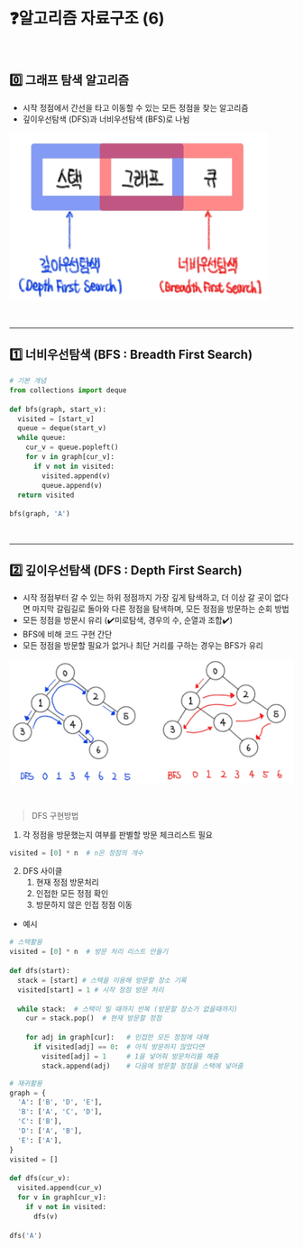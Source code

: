 # ❓알고리즘 자료구조 (6)

​    

## 0️⃣ 그래프 탐색 알고리즘

- 시작 정점에서 간선을 타고 이동할 수 있는 모든 정점을 찾는 알고리즘
- 깊이우선탐색 (DFS)과 너비우선탐색 (BFS)로 나뉨

<img src="자료구조(6).assets/그래프 탐색 알고리즘.jpg" alt="그래프 탐색 알고리즘" style="zoom: 50%;" />

​    

---

## 1️⃣ 너비우선탐색 (BFS : Breadth First Search)

```python
# 기본 개념
from collections import deque

def bfs(graph, start_v):
  visited = [start_v]
  queue = deque(start_v)
  while queue:
    cur_v = queue.popleft()
    for v in graph[cur_v]:
      if v not in visited:
        visited.append(v)
        queue.append(v)
  return visited

bfs(graph, 'A')
```

​    

---

## 2️⃣ 깊이우선탐색 (DFS : Depth First Search)

- 시작 정점부터 갈 수 있는 하위 정점까지 가장 깊게 탐색하고, 더 이상 갈 곳이 없다면 마지막 갈림길로 돌아와 다른 정점을 탐색하며, 모든 정점을 방문하는 순회 방법
- 모든 정점을 방문시 유리 (✔️미로탐색, 경우의 수, 순열과 조합✔️)
- BFS에 비해 코드 구현 간단
- 모든 정점을 방문할 필요가 없거나 최단 거리를 구하는 경우는 BFS가 유리

![DFSvsBFS](자료구조(6).assets/DFSvsBFS.jpg)

​    

> DFS 구현방법

1. 각 정점을 방문했는지 여부를 판별할 방문 체크리스트 필요

```python
visited = [0] * n  # n은 정점의 개수
```

2. DFS 사이클
   1. 현재 정점 방문처리
   2. 인접한 모든 정점 확인
   3. 방문하지 않은 인접 정점 이동

- 예시

```python
# 스택활용
visited = [0] * n  # 방문 처리 리스트 만들기

def dfs(start):
  stack = [start] # 스택을 이용해 방문할 장소 기록
  visited[start] = 1 # 시작 정점 방문 처리
  
  while stack:  # 스택이 빌 때까지 반복 (방문할 장소가 없을때까지)
    cur = stack.pop()  # 현재 방문할 정점
    
    for adj in graph[cur]:   # 인접한 모든 정점에 대해
      if visited[adj] == 0:  # 아직 방문하지 않았다면
        visited[adj] = 1     # 1을 넣어줘 방문처리를 해줌
        stack.append(adj)    # 다음에 방문할 정점을 스택에 넣어줌
```

```python
# 재귀활용
graph = {
  'A': ['B', 'D', 'E'],
  'B': ['A', 'C', 'D'],
  'C': ['B'],
  'D': ['A', 'B'],
  'E': ['A'],
}
visited = []

def dfs(cur_v):
  visited.append(cur_v)
  for v in graph[cur_v]:
    if v not in visited:
      dfs(v)
      
dfs('A')
```

